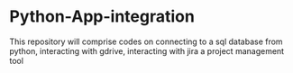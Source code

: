 # Python-App-integration
This repository will comprise codes on connecting to a sql database from python, interacting with gdrive, interacting with jira a project management tool
